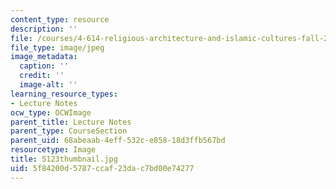 ```yaml
---
content_type: resource
description: ''
file: /courses/4-614-religious-architecture-and-islamic-cultures-fall-2002/5f84200d5787ccaf23dac7bd00e74277_5123thumbnail.jpg
file_type: image/jpeg
image_metadata:
  caption: ''
  credit: ''
  image-alt: ''
learning_resource_types:
- Lecture Notes
ocw_type: OCWImage
parent_title: Lecture Notes
parent_type: CourseSection
parent_uid: 68abeaab-4eff-532c-e858-18d3ffb567bd
resourcetype: Image
title: 5123thumbnail.jpg
uid: 5f84200d-5787-ccaf-23da-c7bd00e74277
---
```

